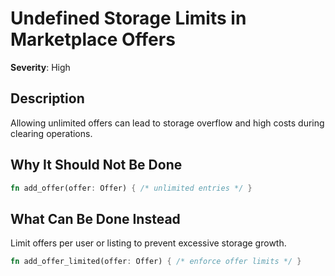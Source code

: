 # Undefined Storage Limits in Marketplace Offers

**Severity**: High

## Description

Allowing unlimited offers can lead to storage overflow and high costs during clearing operations.

## Why It Should Not Be Done

```rust
fn add_offer(offer: Offer) { /* unlimited entries */ }
```

## What Can Be Done Instead

Limit offers per user or listing to prevent excessive storage growth.

```rust
fn add_offer_limited(offer: Offer) { /* enforce offer limits */ }
```


